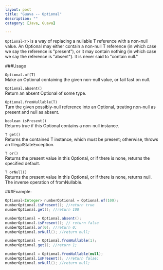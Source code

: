 ```yaml
---
layout: post
title: "Guava -- Optional"
description: ""
category: [Java, Guava]

---
```


`Optional<T>` is a way of replacing a nullable T reference with a non-null value. An Optional may either contain a non-null T reference (in which case we say the reference is "present"), or it may contain nothing (in which case we say the reference is "absent"). It is never said to "contain null."

<!--more-->
###Usage

`Optional.of(T)`      
Make an Optional containing the given non-null value, or fail fast on null.    

`Optional.absent()`   
Return an absent Optional of some type.

`Optional.fromNullable(T)`   
Turn the given possibly-null reference into an Optional, treating non-null as present and null as absent.   

`boolean isPresent()`      
Returns true if this Optional contains a non-null instance.

`T get()`   
Returns the contained T instance, which must be present; otherwise, throws an IllegalStateException.

`T or()`   
Returns the present value in this Optional, or if there is none, returns the specified default.

`T orNull()`   
Returns the present value in this Optional, or if there is none, returns null. The inverse operation of fromNullable.


###Example:
``` java   
Optional<Integer> numberOptional = Optional.of(100);
numberOptional.isPresent(); //return true
numberOptional.get(); //return 100

numberOptional = Optional.absent();
numberOptional.isPresent(); // return false
numberOptional.or(0); //return 0;
numberOptional.orNull(); //return null;

numberOptional = Optional.fromNullable(1);
numberOptional.get(); //return 1;

numberOptional = Optional.fromNullable(null);
numberOptional.isPresent(); //return false;
numberOptional.orNull(); //return null;

```  

